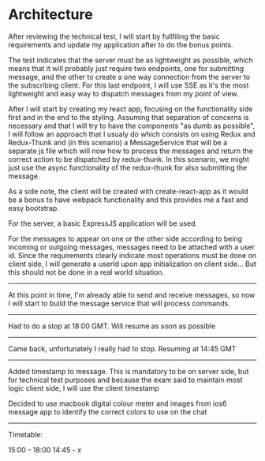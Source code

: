 # Architecture

After reviewing the technical test, I will start by fullfiling the basic requirements and update my application after to do the bonus points.

The test indicates that the server must be as lightweight as possible, which means that it will probably just require two endpoints, one for submitting message, and the other to create a one way connection from the server to the subscribing client. For this last endpoint, I will use SSE as it's the most lightweight and easy way to dispatch messages from my point of view.

After I will start by creating my react app, focusing on the functionality side first and in the end to the styling. Assuming that separation of concerns is necessary and that I will try to have the components "as dumb as possible", I will follow an approach that I usualy do which consists on using Redux and Redux-Thunk and (in this scenario) a MessageService that will be a separate js file which will now how to process the messages and return the correct action to be dispatched by redux-thunk. In this scenario, we might just use the async functionality of the redux-thunk for also submitting the message.

As a side note, the client will be created with create-react-app as it would be a bonus to have webpack functionality and this provides me a fast and easy bootstrap.

For the server, a basic ExpressJS application will be used.

For the messages to appear on one or the other side according to being incoming or outgoing messages, messages need to be attached with a user id. Since the requirements clearly indicate most operations must be done on client side, I will generate a userId upon app initialization on client side... But this should not be done in a real world situation.

------

At this point in time, I'm already able to send and receive messages, so now I will start to build the message service that will process commands.


------

Had to do a stop at 18:00 GMT. Will resume as soon as possible

------

Came back, unfortunately I really had to stop. Resuming at 14:45 GMT

------

Added timestamp to message. This is mandatory to be on server side, but for technical test purposes and because the exam said to maintain most logic client side, I will use the client timestamp

Decided to use macbook digital colour meter and images from ios6 message app to identify the correct colors to use on the chat

------
Timetable:

15:00 - 18:00
14:45 - x
